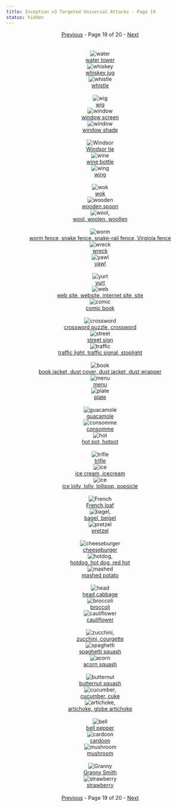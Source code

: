 ```yaml
---
title: Inception v3 Targeted Universal Attacks - Page 19
status: hidden
---
```

<center><a href="inception-v3-targeted-universal-attacks-page-18.html">Previous</a> - Page 19 of 20 - <a href="inception-v3-targeted-universal-attacks-page-20.html">Next</a></center>
<br /><br /><div class="row">
<div id=900 class="col-md-4"><center>
<img src="/images/incv3_univ/900.png" alt=water tower /><br />
<a href="#900">water tower</a></center></div>
<div id=901 class="col-md-4"><center>
<img src="/images/incv3_univ/901.png" alt=whiskey jug /><br />
<a href="#901">whiskey jug</a></center></div>
<div id=902 class="col-md-4"><center>
<img src="/images/incv3_univ/902.png" alt=whistle /><br />
<a href="#902">whistle</a></center></div>
</div><br />
<div class="row">
<div id=903 class="col-md-4"><center>
<img src="/images/incv3_univ/903.png" alt=wig /><br />
<a href="#903">wig</a></center></div>
<div id=904 class="col-md-4"><center>
<img src="/images/incv3_univ/904.png" alt=window screen /><br />
<a href="#904">window screen</a></center></div>
<div id=905 class="col-md-4"><center>
<img src="/images/incv3_univ/905.png" alt=window shade /><br />
<a href="#905">window shade</a></center></div>
</div><br />
<div class="row">
<div id=906 class="col-md-4"><center>
<img src="/images/incv3_univ/906.png" alt=Windsor tie /><br />
<a href="#906">Windsor tie</a></center></div>
<div id=907 class="col-md-4"><center>
<img src="/images/incv3_univ/907.png" alt=wine bottle /><br />
<a href="#907">wine bottle</a></center></div>
<div id=908 class="col-md-4"><center>
<img src="/images/incv3_univ/908.png" alt=wing /><br />
<a href="#908">wing</a></center></div>
</div><br />
<div class="row">
<div id=909 class="col-md-4"><center>
<img src="/images/incv3_univ/909.png" alt=wok /><br />
<a href="#909">wok</a></center></div>
<div id=910 class="col-md-4"><center>
<img src="/images/incv3_univ/910.png" alt=wooden spoon /><br />
<a href="#910">wooden spoon</a></center></div>
<div id=911 class="col-md-4"><center>
<img src="/images/incv3_univ/911.png" alt=wool, woolen, woollen /><br />
<a href="#911">wool, woolen, woollen</a></center></div>
</div><br />
<div class="row">
<div id=912 class="col-md-4"><center>
<img src="/images/incv3_univ/912.png" alt=worm fence, snake fence, snake-rail fence, Virginia fence /><br />
<a href="#912">worm fence, snake fence, snake-rail fence, Virginia fence</a></center></div>
<div id=913 class="col-md-4"><center>
<img src="/images/incv3_univ/913.png" alt=wreck /><br />
<a href="#913">wreck</a></center></div>
<div id=914 class="col-md-4"><center>
<img src="/images/incv3_univ/914.png" alt=yawl /><br />
<a href="#914">yawl</a></center></div>
</div><br />
<div class="row">
<div id=915 class="col-md-4"><center>
<img src="/images/incv3_univ/915.png" alt=yurt /><br />
<a href="#915">yurt</a></center></div>
<div id=916 class="col-md-4"><center>
<img src="/images/incv3_univ/916.png" alt=web site, website, internet site, site /><br />
<a href="#916">web site, website, internet site, site</a></center></div>
<div id=917 class="col-md-4"><center>
<img src="/images/incv3_univ/917.png" alt=comic book /><br />
<a href="#917">comic book</a></center></div>
</div><br />
<div class="row">
<div id=918 class="col-md-4"><center>
<img src="/images/incv3_univ/918.png" alt=crossword puzzle, crossword /><br />
<a href="#918">crossword puzzle, crossword</a></center></div>
<div id=919 class="col-md-4"><center>
<img src="/images/incv3_univ/919.png" alt=street sign /><br />
<a href="#919">street sign</a></center></div>
<div id=920 class="col-md-4"><center>
<img src="/images/incv3_univ/920.png" alt=traffic light, traffic signal, stoplight /><br />
<a href="#920">traffic light, traffic signal, stoplight</a></center></div>
</div><br />
<div class="row">
<div id=921 class="col-md-4"><center>
<img src="/images/incv3_univ/921.png" alt=book jacket, dust cover, dust jacket, dust wrapper /><br />
<a href="#921">book jacket, dust cover, dust jacket, dust wrapper</a></center></div>
<div id=922 class="col-md-4"><center>
<img src="/images/incv3_univ/922.png" alt=menu /><br />
<a href="#922">menu</a></center></div>
<div id=923 class="col-md-4"><center>
<img src="/images/incv3_univ/923.png" alt=plate /><br />
<a href="#923">plate</a></center></div>
</div><br />
<div class="row">
<div id=924 class="col-md-4"><center>
<img src="/images/incv3_univ/924.png" alt=guacamole /><br />
<a href="#924">guacamole</a></center></div>
<div id=925 class="col-md-4"><center>
<img src="/images/incv3_univ/925.png" alt=consomme /><br />
<a href="#925">consomme</a></center></div>
<div id=926 class="col-md-4"><center>
<img src="/images/incv3_univ/926.png" alt=hot pot, hotpot /><br />
<a href="#926">hot pot, hotpot</a></center></div>
</div><br />
<div class="row">
<div id=927 class="col-md-4"><center>
<img src="/images/incv3_univ/927.png" alt=trifle /><br />
<a href="#927">trifle</a></center></div>
<div id=928 class="col-md-4"><center>
<img src="/images/incv3_univ/928.png" alt=ice cream, icecream /><br />
<a href="#928">ice cream, icecream</a></center></div>
<div id=929 class="col-md-4"><center>
<img src="/images/incv3_univ/929.png" alt=ice lolly, lolly, lollipop, popsicle /><br />
<a href="#929">ice lolly, lolly, lollipop, popsicle</a></center></div>
</div><br />
<div class="row">
<div id=930 class="col-md-4"><center>
<img src="/images/incv3_univ/930.png" alt=French loaf /><br />
<a href="#930">French loaf</a></center></div>
<div id=931 class="col-md-4"><center>
<img src="/images/incv3_univ/931.png" alt=bagel, beigel /><br />
<a href="#931">bagel, beigel</a></center></div>
<div id=932 class="col-md-4"><center>
<img src="/images/incv3_univ/932.png" alt=pretzel /><br />
<a href="#932">pretzel</a></center></div>
</div><br />
<div class="row">
<div id=933 class="col-md-4"><center>
<img src="/images/incv3_univ/933.png" alt=cheeseburger /><br />
<a href="#933">cheeseburger</a></center></div>
<div id=934 class="col-md-4"><center>
<img src="/images/incv3_univ/934.png" alt=hotdog, hot dog, red hot /><br />
<a href="#934">hotdog, hot dog, red hot</a></center></div>
<div id=935 class="col-md-4"><center>
<img src="/images/incv3_univ/935.png" alt=mashed potato /><br />
<a href="#935">mashed potato</a></center></div>
</div><br />
<div class="row">
<div id=936 class="col-md-4"><center>
<img src="/images/incv3_univ/936.png" alt=head cabbage /><br />
<a href="#936">head cabbage</a></center></div>
<div id=937 class="col-md-4"><center>
<img src="/images/incv3_univ/937.png" alt=broccoli /><br />
<a href="#937">broccoli</a></center></div>
<div id=938 class="col-md-4"><center>
<img src="/images/incv3_univ/938.png" alt=cauliflower /><br />
<a href="#938">cauliflower</a></center></div>
</div><br />
<div class="row">
<div id=939 class="col-md-4"><center>
<img src="/images/incv3_univ/939.png" alt=zucchini, courgette /><br />
<a href="#939">zucchini, courgette</a></center></div>
<div id=940 class="col-md-4"><center>
<img src="/images/incv3_univ/940.png" alt=spaghetti squash /><br />
<a href="#940">spaghetti squash</a></center></div>
<div id=941 class="col-md-4"><center>
<img src="/images/incv3_univ/941.png" alt=acorn squash /><br />
<a href="#941">acorn squash</a></center></div>
</div><br />
<div class="row">
<div id=942 class="col-md-4"><center>
<img src="/images/incv3_univ/942.png" alt=butternut squash /><br />
<a href="#942">butternut squash</a></center></div>
<div id=943 class="col-md-4"><center>
<img src="/images/incv3_univ/943.png" alt=cucumber, cuke /><br />
<a href="#943">cucumber, cuke</a></center></div>
<div id=944 class="col-md-4"><center>
<img src="/images/incv3_univ/944.png" alt=artichoke, globe artichoke /><br />
<a href="#944">artichoke, globe artichoke</a></center></div>
</div><br />
<div class="row">
<div id=945 class="col-md-4"><center>
<img src="/images/incv3_univ/945.png" alt=bell pepper /><br />
<a href="#945">bell pepper</a></center></div>
<div id=946 class="col-md-4"><center>
<img src="/images/incv3_univ/946.png" alt=cardoon /><br />
<a href="#946">cardoon</a></center></div>
<div id=947 class="col-md-4"><center>
<img src="/images/incv3_univ/947.png" alt=mushroom /><br />
<a href="#947">mushroom</a></center></div>
</div><br />
<div class="row">
<div id=948 class="col-md-4"><center>
<img src="/images/incv3_univ/948.png" alt=Granny Smith /><br />
<a href="#948">Granny Smith</a></center></div>
<div id=949 class="col-md-4"><center>
<img src="/images/incv3_univ/949.png" alt=strawberry /><br />
<a href="#949">strawberry</a></center></div>
</div><br />
<center><a href="inception-v3-targeted-universal-attacks-page-18.html">Previous</a> - Page 19 of 20 - <a href="inception-v3-targeted-universal-attacks-page-20.html">Next</a></center>
